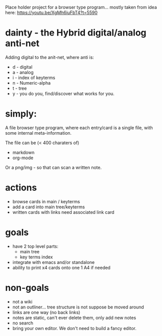 Place holder project for a browser type program... mostly taken from idea here:
https://youtu.be/XgMh6iuFbT4?t=5590


# dainty - the Hybrid digital/analog anti-net

Adding digital to the anit-net, where anti is:

-   d - digital
-   a - analog
-   i - index of keyterms
-   n - Numeric-alpha
-   t - tree
-   y - you do you, find/discover what works for you.

# simply:

A file browser type program, where each entry/card is a single file, with some internal meta-information.

The file can be (< 400 charaters of)

- markdown
- org-mode

Or a png/img - so that can scan a written note.

# actions
- browse cards in main / keyterms
- add a card into main tree/keyterms
- written cards with links need associated link card


# goals
- have 2 top level parts:
  - main tree
  - key terms index
- integrate with emacs and/or standalone
- ability to print x4 cards onto one 1 A4 if needed


# non-goals
- not a wiki
- not an outliner... tree structure is not suppose be moved around
- links are one way (no back links)
- notes are static, can't ever delete them, only add new notes
- no search
- bring your own editor.  We don't need to build a fancy editor.

